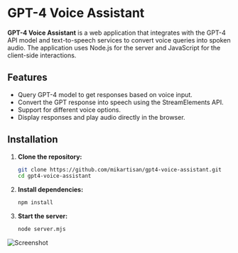 # GPT-4 Voice Assistant

**GPT-4 Voice Assistant** is a web application that integrates with the GPT-4 API model and text-to-speech services to convert voice queries into spoken audio. The application uses Node.js for the server and JavaScript for the client-side interactions. 

## Features

- Query GPT-4 model to get responses based on voice input.
- Convert the GPT response into speech using the StreamElements API.
- Support for different voice options.
- Display responses and play audio directly in the browser.

## Installation

1. **Clone the repository:**

   ```bash
   git clone https://github.com/mikartisan/gpt4-voice-assistant.git
   cd gpt4-voice-assistant

2. **Install dependencies:**

   ```bash
   npm install

3. **Start the server:**

   ```bash
   node server.mjs

![Screenshot](public/image/ss.PNG)
